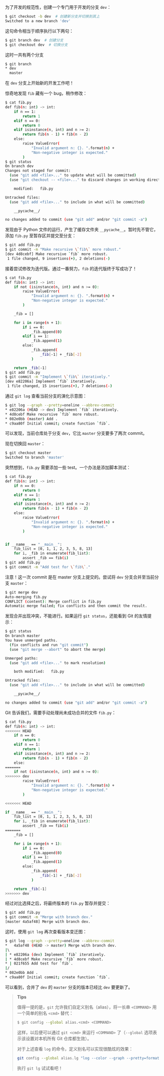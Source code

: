 为了开发的规范性，创建一个专门用于开发的分支 `dev`：
```bash
$ git checkout -b dev  # 创建新分支并切换到其上
Switched to a new branch 'dev'
```
这句命令相当于顺序执行以下两句：
```bash
$ git branch dev  # 创建分支
$ git checkout dev  # 切换分支
```

这时一共有两个分支
```bash
$ git branch
* dev
  master
```

在 `dev` 分支上开始新的开发工作吧！

惊奇地发现 `fib` 藏有一个 bug，稍作修改：
```bash
$ cat fib.py
def fib(n: int) -> int:
    if n == 1:
        return 1
    elif n == 0:
        return 0
    elif isinstance(n, int) and n >= 2:
        return fib(n - 1) + fib(n - 2)
    else:
        raise ValueError(
            "Invalid argument n: {}. ".format(n) +
            "Non-negative integer is expected."
        )
$ git status
On branch dev
Changes not staged for commit:
  (use "git add <file>..." to update what will be committed)
  (use "git checkout -- <file>..." to discard changes in working directory)

	modified:   fib.py

Untracked files:
  (use "git add <file>..." to include in what will be committed)

	__pycache__/

no changes added to commit (use "git add" and/or "git commit -a")
```
发现由于 Python 文件的运行，产生了缓存文件夹 `__pycache__`。暂时先不管它，添加 `fib.py` 至暂存区并提交至分支：
```bash
$ git add fib.py 
$ git commit -m "Make recursive \`fib\` more robust."
[dev 4d8cebf] Make recursive `fib` more robust.
 1 file changed, 9 insertions(+), 2 deletions(-)
```

接着尝试修改为迭代版。通过一番努力，`fib` 的迭代版终于写成功了！
```bash
$ cat fib.py
def fib(n: int) -> int:
    if not (isinstance(n, int) and n >= 0):
        raise ValueError(
            "Invalid argument n: {}. ".format(n) +
            "Non-negative integer is expected."
        )

    _fib = []

    for i in range(n + 1):
        if i == 0:
            _fib.append(0)
        elif i == 1:
            _fib.append(1)
        else:
            _fib.append(
                _fib[-1] + _fib[-2]
            )

    return _fib[-1]
$ git add fib.py 
$ git commit -m "Implement \`fib\` iteratively."
[dev e82206a] Implement `fib` iteratively.
 1 file changed, 15 insertions(+), 7 deletions(-)
```

通过 `git log` 查看当前分支的演化示意图：
```bash
$ git log --graph --pretty=oneline --abbrev-commit 
* e82206a (HEAD -> dev) Implement `fib` iteratively.
* 4d8cebf Make recursive `fib` more robust.
* 082e0bb (master) Add .
* c9aa80f Initial commit; create function `fib`.
```
可以发现，当前仓库处于分支 `dev`，它比 `master` 分支要多了两次 commit。

现在切换回 `master`：
```bash
$ git checkout master 
Switched to branch 'master'
```
突然想到，`fib.py` 需要添加一些 test。一个办法是添加脚本测试：
```bash
$ cat fib.py
def fib(n: int) -> int:
    if n == 0:
        return 0
    elif n == 1:
        return 1
    elif isinstance(n, int) and n >= 2:
        return fib(n - 1) + fib(n - 2)
    else:
        raise ValueError(
            "Invalid argument n: {}. ".format(n) +
            "Non-negative integer is expected."
        )


if __name__ == "__main__":
    fib_list = [0, 1, 1, 2, 3, 5, 8, 13]
    for i, _fib in enumerate(fib_list):
        assert _fib == fib(i)
$ git add fib.py
$ git commit -m "Add test for \`fib\`."
```

注意！这一次 commit 是在 master 分支上提交的。尝试将 `dev` 分支合并至当前分支 `master`：
```bash
$ git merge dev 
Auto-merging fib.py
CONFLICT (content): Merge conflict in fib.py
Automatic merge failed; fix conflicts and then commit the result.
```
发现合并出现冲突，不能进行。如果运行 `git status`，还能看到 Git 的友情提示：
```bash
$ git status
On branch master
You have unmerged paths.
  (fix conflicts and run "git commit")
  (use "git merge --abort" to abort the merge)

Unmerged paths:
  (use "git add <file>..." to mark resolution)

	both modified:   fib.py

Untracked files:
  (use "git add <file>..." to include in what will be committed)

	__pycache__/

no changes added to commit (use "git add" and/or "git commit -a")
```

Git 告诉我们，需要手动处理尚未成功合并的文件 `fib.py`：
```bash
$ cat fib.py 
def fib(n: int) -> int:
<<<<<<< HEAD
    if n == 0:
        return 0
    elif n == 1:
        return 1
    elif isinstance(n, int) and n >= 2:
        return fib(n - 1) + fib(n - 2)
    else:
=======
    if not (isinstance(n, int) and n >= 0):
>>>>>>> dev
        raise ValueError(
            "Invalid argument n: {}. ".format(n) +
            "Non-negative integer is expected."
        )

<<<<<<< HEAD

if __name__ == "__main__":
    fib_list = [0, 1, 1, 2, 3, 5, 8, 13]
    for i, _fib in enumerate(fib_list):
        assert _fib == fib(i)
=======
    _fib = []

    for i in range(n + 1):
        if i == 0:
            _fib.append(0)
        elif i == 1:
            _fib.append(1)
        else:
            _fib.append(
                _fib[-1] + _fib[-2]
            )

    return _fib[-1]
>>>>>>> dev
```
经过对比选择之后，将最终版本的 `fib.py` 暂存并提交：
```bash
$ git add fib.py
$ git commit -m "Merge with branch dev."
[master 4a5af48] Merge with branch dev.
```
这时，使用 `git log` 再次查看版本变迁图：
```bash
$ git log --graph --pretty=oneline --abbrev-commit
*   4a5af48 (HEAD -> master) Merge with branch dev.
|\  
| * e82206a (dev) Implement `fib` iteratively.
| * 4d8cebf Make recursive `fib` more robust.
* | 021f655 Add test for `fib`.
|/  
* 082e0bb Add .
* c9aa80f Initial commit; create function `fib`.
```
可以看到，合并了 `dev` 的 `master` 分支的版本已经比 `dev` 要更新了。

> **Tips**
>
> 值得一提的是，`git` 允许我们自定义别名（alias），将一长串 `<COMMAND>` 用一个简单的别名 `<cmd>` 替代：
> ```bash
> $ git config --global alias.<cmd> <COMMAND>
> ```
> 这样，以后便可以通过 `git <cmd>` 来运行 `<COMMAND>` 了（`--global` 选项表示该设置对本机所有 Git 仓库都生效）。
>
> 对于上述查看 `log` 的命令，定义别名可以实现很酷炫的效果：
> ```bash
> git config --global alias.lg "log --color --graph --pretty=format:'%Cred%h%Creset -%C(yellow)%d%Creset %s %Cgreen(%cr) %C(bold blue)<%an>%Creset' --abbrev-commit"
> ```
> 执行 `git lg` 试试看吧！
>
